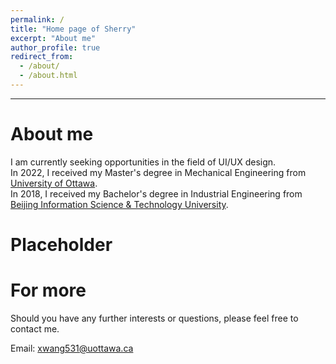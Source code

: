 ```yaml
---
permalink: /
title: "Home page of Sherry"
excerpt: "About me"
author_profile: true
redirect_from: 
  - /about/
  - /about.html
---
```


***

About me
=======

I am currently seeking opportunities in the field of UI/UX design.<br>
In 2022, I received my Master's degree in Mechanical Engineering from [University of Ottawa](https://www.uottawa.ca/en).<br>
In 2018, I received my Bachelor's degree in Industrial Engineering from [Beijing Information Science & Technology University](https://english.bistu.edu.cn/).

Placeholder
======


For more
======

Should you have any further interests or questions, please feel free to contact me. 

Email: xwang531@uottawa.ca

